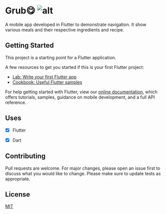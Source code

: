 # Grub😋 ![alt ](https://img.shields.io/badge/Grub-mobile--app-blue)

A mobile app developed in Flutter to demonstrate navigation. It show various meals and their respective ingredients and recipe.

## Getting Started

This project is a starting point for a Flutter application.

A few resources to get you started if this is your first Flutter project:

- [Lab: Write your first Flutter app](https://flutter.dev/docs/get-started/codelab)
- [Cookbook: Useful Flutter samples](https://flutter.dev/docs/cookbook)

For help getting started with Flutter, view our
[online documentation](https://flutter.dev/docs), which offers tutorials,
samples, guidance on mobile development, and a full API reference.

## Uses

- [x] Flutter
- [x] Dart



## Contributing
Pull requests are welcome. For major changes, please open an issue first to discuss what you would like to change.
Please make sure to update tests as appropriate.

## License
[MIT](https://github.com/karokojnr/Spese/blob/master/LICENSE)

